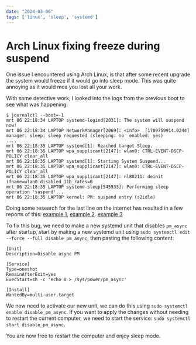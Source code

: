 ```yaml
---
date: "2024-03-06"
tags: ['linux', 'sleep', 'systemd']
---
```


# Arch Linux fixing freeze during suspend

One issue I encountered using Arch Linux, is that after some recent upgrade the system would freeze if it would go into sleep mode. This was quite annoying as it would mea you lost all your work.

With some detective work, I looked into the logs from the previous boot to see what was happening:

```text
$ journalctl --boot=-1
mrt 06 22:18:34 LAPTOP systemd-logind[2031]: The system will suspend now!
mrt 06 22:18:34 LAPTOP NetworkManager[2069]: <info>  [1709759914.0244] manager: sleep: sleep requested (sleeping: no  enabled: yes)
....
mrt 06 22:18:35 LAPTOP systemd[1]: Reached target Sleep.
mrt 06 22:18:35 LAPTOP wpa_supplicant[2147]: wlan0: CTRL-EVENT-DSCP-POLICY clear_all
mrt 06 22:18:35 LAPTOP systemd[1]: Starting System Suspend...
mrt 06 22:18:35 LAPTOP wpa_supplicant[2147]: wlan0: CTRL-EVENT-DSCP-POLICY clear_all
mrt 06 22:18:35 LAPTOP wpa_supplicant[2147]: nl80211: deinit ifname=wlan0 disabled_11b_rates=0
mrt 06 22:18:35 LAPTOP systemd-sleep[545933]: Performing sleep operation 'suspend'...
mrt 06 22:18:35 LAPTOP kernel: PM: suspend entry (s2idle)
```

Doing some research for the last line on the internet has resulted in a few reports of this: [example 1](https://bugs.debian.org/cgi-bin/bugreport.cgi?bug=783638), [example 2](https://askubuntu.com/questions/1215415/what-might-pm-trace-do-that-would-fix-a-suspend-resume-issue). [example 3](https://bbs.archlinux.org/viewtopic.php?id=290523)

To fix this bug, we need to make a new systemd unit that disables `pm_async` after startup, start by making a new systemd unit using `sudo systemctl edit --force --full disable_pm_async`, then pasting the following content:

```systemd
[Unit]
Description=Disable async PM

[Service]
Type=oneshot
RemainAfterExit=yes
ExecStart=sh -c 'echo 0 > /sys/power/pm_async'

[Install]
WantedBy=multi-user.target
```

We now need to activate our new unit, we can do this using `sudo systemctl enable disable_pm_async`. If you want to apply the changes without needing to restart the current computer, we need to start the service: `sudo systemctl start disable_pm_async`.

You are now free to restart the computer and enjoy sleep mode.
